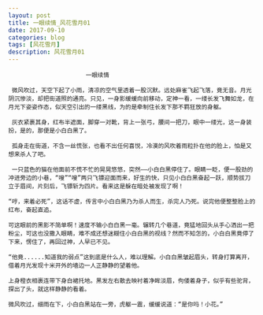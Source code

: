```yaml
---
layout: post
title: 一眼续情_风花雪月01
date: 2017-09-10
categories: blog
tags: [风花雪月]
description: 风花雪月01
---
```

                          
   
                          一眼续情
                          
     微风吹过，天空下起了小雨，清凉的空气里透着一股沉默。远处麻雀飞起飞落，竟无音。月光阴沉惨淡，却把街道照的通亮。只见，一身影缓缓向前移动，定神一看，一缕长发飞舞如龙，在月光下姿姿作态，似天空引出的一缕黑线，为的是牵制住长发下那不羁狂放的身躯。
   
     灰衣紧裹其身，红布半遮面，脚穿一对靴，背上一张弓，腰间一把刀，眼中一缕光，这一身装扮，是的，那便是小白白黑了。
  
     孤身走在街道，不含一丝慌张，也看不出任何喜悦，冷漠的风吹着雨粒扑在他的脸上，怕是又想来杀人了吧。
   
     一只蓝色的猫在他面前不慌不忙的晃晃悠悠，突然——小白白黑停住了。眼睛一眨，便一股劲的冲进旁边的小巷，“嗖”“嗖”两只飞镖迎面而来，好生的快，只见小白白黑奋起一跃，顺势拔刀立于眉间，片刻后，飞镖斩为四片。看来这是躲在暗处被发现了啊！
  
    “哼，来着必死”，这话不虚，传言中小白白黑乃为杀人而生，杀完人乃死。说完他便整整脸上的红布，奋起直追。
 
    可这眼前的黑影不简单啊！速度不输小白白黑一毫。辗转几个巷道，竟猛地回头从手心洒出一把粉尘，可这也没撒入眼睛，难不成还想迷糊住小白白黑的视线？然而不知怎的，小白白黑竟停了下来，愣住了，再回过神，人早已不见。
  
    “他竟......知道我的弱点”这到底是什么人，难以理解。小白白黑皱起眉头，转身打算离开，借着月光发现十米开外的墙边一人正静静的望着他。
  
    上身橙衣相裹连带下身白裙托地。黑发左右散去映衬着净眸淡眉，佝偻着身子，似乎有些驼背，探出了头，就这样静静的看着。
  
    微风吹过，细雨在下，小白白黑站在一旁，虎躯一震，缓缓说道：“是你吗！小花。”
